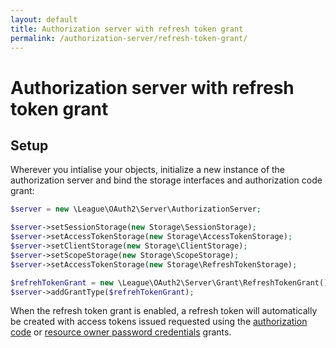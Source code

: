 ```yaml
---
layout: default
title: Authorization server with refresh token grant
permalink: /authorization-server/refresh-token-grant/
---
```


# Authorization server with refresh token grant

## Setup

Wherever you intialise your objects, initialize a new instance of the authorization server and bind the storage interfaces and authorization code grant:

~~~ php
$server = new \League\OAuth2\Server\AuthorizationServer;

$server->setSessionStorage(new Storage\SessionStorage);
$server->setAccessTokenStorage(new Storage\AccessTokenStorage);
$server->setClientStorage(new Storage\ClientStorage);
$server->setScopeStorage(new Storage\ScopeStorage);
$server->setAccessTokenStorage(new Storage\RefreshTokenStorage);

$refrehTokenGrant = new \League\OAuth2\Server\Grant\RefreshTokenGrant();
$server->addGrantType($refrehTokenGrant);
~~~

When the refresh token grant is enabled, a refresh token will automatically be created with access tokens issued requested using the [authorization code](/authorization-server/auth-code-grant/) or [resource owner password credentials](/authorization-server/resource-owner-password-credentials-grant/) grants.